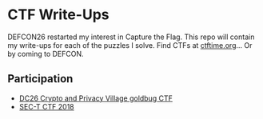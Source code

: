 # CTF Write-Ups #

DEFCON26 restarted my interest in Capture the Flag. This repo will
contain my write-ups for each of the puzzles I solve. Find CTFs at
[ctftime.org](https://ctftime.org)... Or by coming to DEFCON.

## Participation ##

+ [DC26 Crypto and Privacy Village goldbug CTF](cpv2018/README.md)
+ [SEC-T CTF 2018](sect2018/README.md)
